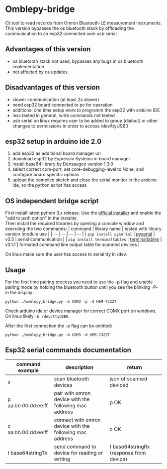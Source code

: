 # Omblepy-bridge
Cli tool to read records from Omron Bluetooth-LE measurement instruments.
This version bypasses the os bluetooth stack by offloading the communication to an esp32 connected over usb serial.

## Advantages of this version
- os bluetooth stack not used, bypasses any bugs in os bluetooth implementation
- not affected by os updates

## Disadvantages of this version
- slower communication (at least 2x slower)
- need esp32 board connected to pc for operation
- additional one time setup work to programm the esp32 with arduino IDE
- less tested in general, write commands not tested
- usb serial on linux requires user to be added to group (dialout) or other changes to permissions in order to access /dev/ttyUSB0

## esp32 setup in arduino ide 2.0
1) add esp32 as additional board manager url
2) download esp32 by Espressiv Systems in board manager
3) install base64 library by Densaugeo version 1.3.0
4) select correct com-port, set core-debugging-level to None, and configure board specific options
5) upload the compiled sketch and close the serial monitor in the arduino ide, so the python script has access

## OS independent bridge script
First install latest python 3.x release.
Use the <a href="https://www.python.org/downloads/">official installer</a> and enable the "add to path option" in the installer. <br>
Then install the required libraries by opening a console window and executing the two commands:
| command  | library name | tested with library version |module use |
| -- | -- | -- | -- |
| `pip install pyserial` | <a href="https://pypi.org/project/pyserial/">pyserial</a> | v3.5 | serial communication |
| `pip install terminaltables` | <a href="https://pypi.org/project/terminaltables/">terminaltables</a> | v3.1.1 | formated command line output table for scanned devices |

On linux make sure the user has access to serial tty in /dev.

## Usage
For the first time pairing process you need to use the -p flag and enable pairing mode by holding the bluetooth button until you see the blinking -P- in the display: 
```
python ./omblepy_bridge.py -b COM3 -p -d HEM-7322T
```
Check arduino ide or device manager for correct COMX port on windows. On linux likely `-b /dev/ttyUSB0`.

After the first connection the -p flag can be omitted:
```
python ./omblepy_bridge.py -b COM3 -d HEM-7322T
```

## Esp32 serial commands documentation
| command example | description | return |
| -- | -- | -- |
| s  | scan bluetooth devices | json of scanned deviced |
| p aa:bb:00:dd:ee:ff   | pair with omron device with the following mac address | p OK |
| c aa:bb:00:dd:ee:ff    | connect with omron device with the following mac address | c OK |
| t base64stringTx        | send command to device for reading or writing | t base64stringRx (response from device) |
